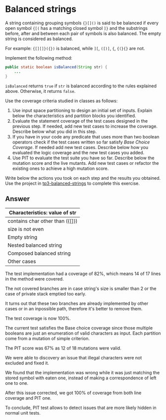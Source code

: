 # Balanced strings

A string containing grouping symbols `{}[]()` is said to be balanced if every open symbol `{[(` has a matching closed symbol `]}` and the substrings before, after and between each pair of symbols is also balanced. The empty string is considered as balanced.

For example: `{[][]}({})` is balanced, while `][`, `([)]`, `{`, `{(}{}` are not.

Implement the following method:

```java
public static boolean isBalanced(String str) {
    ...
}
```

`isBalanced` returns `true` if `str` is balanced according to the rules explained above. Otherwise, it returns `false`.

Use the coverage criteria studied in classes as follows:

1. Use input space partitioning to design an initial set of inputs. Explain below the characteristics and partition blocks you identified.
2. Evaluate the statement coverage of the test cases designed in the previous step. If needed, add new test cases to increase the coverage. Describe below what you did in this step.
3. If you have in your code any predicate that uses more than two boolean operators check if the test cases written so far satisfy *Base Choice Coverage*. If needed add new test cases. Describe below how you evaluated the logic coverage and the new test cases you added.
4. Use PIT to evaluate the test suite you have so far. Describe below the mutation score and the live mutants. Add new test cases or refactor the existing ones to achieve a high mutation score.

Write below the actions you took on each step and the results you obtained.
Use the project in [tp3-balanced-strings](../code/tp3-balanced-strings) to complete this exercise.

## Answer

| Characteristics: value of str   |
|---------------------------------|
| contains char other than ({[]}) |
| size is not even                |
| Empty string                    |
| Nested balanced string          |
| Composed balanced string        |
| Other cases                     |

The test implementation had a coverage of 82%, which means 14 of 17 lines in the method were covered.

The not covered branches are in case string's size is smaller than 2 or the case of private stack emptied too early.

It turns out that these two branches are already implemented by other cases or in an inpossible path, therefore it's 
better to remove them.

The test coverage is now 100%.

The current test satisfies the Base choice coverage since those multiple booleans are just an enumeration of valid 
characters as input. Each partition come from a mutation of simple criterion.

The PIT score was 67% as 12 of 18 mutations were valid.

We were able to discovery an issue that illegal characters were not excluded and fixed it.

We found that the implementation was wrong while it was just matching the stored symbol with eaten one, instead of 
making a correspondence of left one to one.

After this issue corrected, we got 100% of coverage from both line coverage and PIT one.

To conclude, PIT test allows to detect issues that are more likely hidden in normal unit tests.





